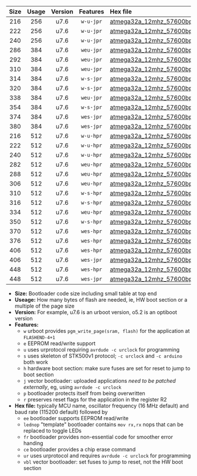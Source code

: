 |Size|Usage|Version|Features|Hex file|
|:-:|:-:|:-:|:-:|:--|
|216|256|u7.6|`w-u-jpr`|[atmega32a_12mhz_57600bps_ur_vbl.hex](https://raw.githubusercontent.com/stefanrueger/urboot/main//atmega32a_12mhz_57600bps_ur_vbl.hex)|
|222|256|u7.6|`w-u-jpr`|[atmega32a_12mhz_57600bps_lednop_ur_vbl.hex](https://raw.githubusercontent.com/stefanrueger/urboot/main//atmega32a_12mhz_57600bps_lednop_ur_vbl.hex)|
|240|256|u7.6|`w-u-jpr`|[atmega32a_12mhz_57600bps_lednop_fr_ur_vbl.hex](https://raw.githubusercontent.com/stefanrueger/urboot/main//atmega32a_12mhz_57600bps_lednop_fr_ur_vbl.hex)|
|286|384|u7.6|`weu-jpr`|[atmega32a_12mhz_57600bps_ee_ur_vbl.hex](https://raw.githubusercontent.com/stefanrueger/urboot/main//atmega32a_12mhz_57600bps_ee_ur_vbl.hex)|
|292|384|u7.6|`weu-jpr`|[atmega32a_12mhz_57600bps_ee_lednop_ur_vbl.hex](https://raw.githubusercontent.com/stefanrueger/urboot/main//atmega32a_12mhz_57600bps_ee_lednop_ur_vbl.hex)|
|310|384|u7.6|`weu-jpr`|[atmega32a_12mhz_57600bps_ee_lednop_fr_ur_vbl.hex](https://raw.githubusercontent.com/stefanrueger/urboot/main//atmega32a_12mhz_57600bps_ee_lednop_fr_ur_vbl.hex)|
|314|384|u7.6|`w-s-jpr`|[atmega32a_12mhz_57600bps_vbl.hex](https://raw.githubusercontent.com/stefanrueger/urboot/main//atmega32a_12mhz_57600bps_vbl.hex)|
|320|384|u7.6|`w-s-jpr`|[atmega32a_12mhz_57600bps_lednop_vbl.hex](https://raw.githubusercontent.com/stefanrueger/urboot/main//atmega32a_12mhz_57600bps_lednop_vbl.hex)|
|338|384|u7.6|`weu-jpr`|[atmega32a_12mhz_57600bps_ee_lednop_fr_ce_ur_vbl.hex](https://raw.githubusercontent.com/stefanrueger/urboot/main//atmega32a_12mhz_57600bps_ee_lednop_fr_ce_ur_vbl.hex)|
|354|384|u7.6|`w-s-jpr`|[atmega32a_12mhz_57600bps_lednop_fr_vbl.hex](https://raw.githubusercontent.com/stefanrueger/urboot/main//atmega32a_12mhz_57600bps_lednop_fr_vbl.hex)|
|374|384|u7.6|`wes-jpr`|[atmega32a_12mhz_57600bps_ee_vbl.hex](https://raw.githubusercontent.com/stefanrueger/urboot/main//atmega32a_12mhz_57600bps_ee_vbl.hex)|
|380|384|u7.6|`wes-jpr`|[atmega32a_12mhz_57600bps_ee_lednop_vbl.hex](https://raw.githubusercontent.com/stefanrueger/urboot/main//atmega32a_12mhz_57600bps_ee_lednop_vbl.hex)|
|216|512|u7.6|`w-u-hpr`|[atmega32a_12mhz_57600bps_ur.hex](https://raw.githubusercontent.com/stefanrueger/urboot/main//atmega32a_12mhz_57600bps_ur.hex)|
|222|512|u7.6|`w-u-hpr`|[atmega32a_12mhz_57600bps_lednop_ur.hex](https://raw.githubusercontent.com/stefanrueger/urboot/main//atmega32a_12mhz_57600bps_lednop_ur.hex)|
|240|512|u7.6|`w-u-hpr`|[atmega32a_12mhz_57600bps_lednop_fr_ur.hex](https://raw.githubusercontent.com/stefanrueger/urboot/main//atmega32a_12mhz_57600bps_lednop_fr_ur.hex)|
|282|512|u7.6|`weu-hpr`|[atmega32a_12mhz_57600bps_ee_ur.hex](https://raw.githubusercontent.com/stefanrueger/urboot/main//atmega32a_12mhz_57600bps_ee_ur.hex)|
|288|512|u7.6|`weu-hpr`|[atmega32a_12mhz_57600bps_ee_lednop_ur.hex](https://raw.githubusercontent.com/stefanrueger/urboot/main//atmega32a_12mhz_57600bps_ee_lednop_ur.hex)|
|306|512|u7.6|`weu-hpr`|[atmega32a_12mhz_57600bps_ee_lednop_fr_ur.hex](https://raw.githubusercontent.com/stefanrueger/urboot/main//atmega32a_12mhz_57600bps_ee_lednop_fr_ur.hex)|
|310|512|u7.6|`w-s-hpr`|[atmega32a_12mhz_57600bps.hex](https://raw.githubusercontent.com/stefanrueger/urboot/main//atmega32a_12mhz_57600bps.hex)|
|316|512|u7.6|`w-s-hpr`|[atmega32a_12mhz_57600bps_lednop.hex](https://raw.githubusercontent.com/stefanrueger/urboot/main//atmega32a_12mhz_57600bps_lednop.hex)|
|334|512|u7.6|`weu-hpr`|[atmega32a_12mhz_57600bps_ee_lednop_fr_ce_ur.hex](https://raw.githubusercontent.com/stefanrueger/urboot/main//atmega32a_12mhz_57600bps_ee_lednop_fr_ce_ur.hex)|
|350|512|u7.6|`w-s-hpr`|[atmega32a_12mhz_57600bps_lednop_fr.hex](https://raw.githubusercontent.com/stefanrueger/urboot/main//atmega32a_12mhz_57600bps_lednop_fr.hex)|
|370|512|u7.6|`wes-hpr`|[atmega32a_12mhz_57600bps_ee.hex](https://raw.githubusercontent.com/stefanrueger/urboot/main//atmega32a_12mhz_57600bps_ee.hex)|
|376|512|u7.6|`wes-hpr`|[atmega32a_12mhz_57600bps_ee_lednop.hex](https://raw.githubusercontent.com/stefanrueger/urboot/main//atmega32a_12mhz_57600bps_ee_lednop.hex)|
|406|512|u7.6|`wes-hpr`|[atmega32a_12mhz_57600bps_ee_lednop_fr.hex](https://raw.githubusercontent.com/stefanrueger/urboot/main//atmega32a_12mhz_57600bps_ee_lednop_fr.hex)|
|406|512|u7.6|`wes-jpr`|[atmega32a_12mhz_57600bps_ee_lednop_fr_vbl.hex](https://raw.githubusercontent.com/stefanrueger/urboot/main//atmega32a_12mhz_57600bps_ee_lednop_fr_vbl.hex)|
|448|512|u7.6|`wes-hpr`|[atmega32a_12mhz_57600bps_ee_lednop_fr_ce.hex](https://raw.githubusercontent.com/stefanrueger/urboot/main//atmega32a_12mhz_57600bps_ee_lednop_fr_ce.hex)|
|448|512|u7.6|`wes-jpr`|[atmega32a_12mhz_57600bps_ee_lednop_fr_ce_vbl.hex](https://raw.githubusercontent.com/stefanrueger/urboot/main//atmega32a_12mhz_57600bps_ee_lednop_fr_ce_vbl.hex)|

- **Size:** Bootloader code size including small table at top end
- **Useage:** How many bytes of flash are needed, ie, HW boot section or a multiple of the page size
- **Version:** For example, u7.6 is an urboot version, o5.2 is an optiboot version
- **Features:**
  + `w` urboot provides `pgm_write_page(sram, flash)` for the application at `FLASHEND-4+1`
  + `e` EEPROM read/write support
  + `u` uses urprotocol requiring `avrdude -c urclock` for programming
  + `s` uses skeleton of STK500v1 protocol; `-c urclock` and `-c arduino` both work
  + `h` hardware boot section: make sure fuses are set for reset to jump to boot section
  + `j` vector bootloader: uploaded applications *need to be patched externally*, eg, using `avrdude -c urclock`
  + `p` bootloader protects itself from being overwritten
  + `r` preserves reset flags for the application in the register R2
- **Hex file:** typically MCU name, oscillator frequency (16 MHz default) and baud rate (115200 default) followed by
  + `ee` bootloader supports EEPROM read/write
  + `lednop` "template" bootloader contains `mov rx,rx` nops that can be replaced to toggle LEDs
  + `fr` bootloader provides non-essential code for smoother error handing
  + `ce` bootloader provides a chip erase command
  + `ur` uses urprotocol and requires `avrdude -c urclock` for programming
  + `vbl` vector bootloader: set fuses to jump to reset, not the HW boot section
